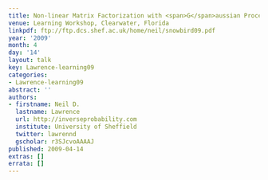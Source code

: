 ```yaml
---
title: Non-linear Matrix Factorization with <span>G</span>aussian Processes
venue: Learning Workshop, Clearwater, Florida
linkpdf: ftp://ftp.dcs.shef.ac.uk/home/neil/snowbird09.pdf
year: '2009'
month: 4
day: '14'
layout: talk
key: Lawrence-learning09
categories:
- Lawrence-learning09
abstract: ''
authors:
- firstname: Neil D.
  lastname: Lawrence
  url: http://inverseprobability.com
  institute: University of Sheffield
  twitter: lawrennd
  gscholar: r3SJcvoAAAAJ
published: 2009-04-14
extras: []
errata: []
---
```


